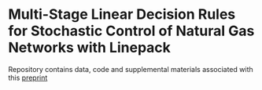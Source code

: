 # Multi-Stage Linear Decision Rules for Stochastic Control of Natural Gas Networks with Linepack
Repository contains data, code and supplemental materials associated with this [preprint](www.arxiv.org)
